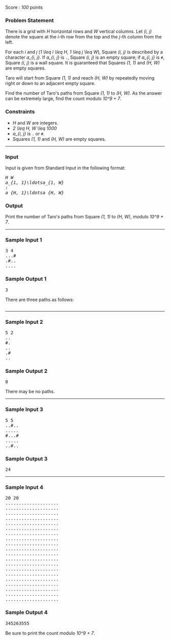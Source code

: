 <p>Score : <var>100</var> points</p>

<div class="part">
<section>
<h3>Problem Statement</h3><p>There is a grid with <var>H</var> horizontal rows and <var>W</var> vertical columns.
Let <var>(i, j)</var> denote the square at the <var>i</var>-th row from the top and the <var>j</var>-th column from the left.</p>
<p>For each <var>i</var> and <var>j</var> (<var>1 \leq i \leq H</var>, <var>1 \leq j \leq W</var>), Square <var>(i, j)</var> is described by a character <var>a_{i, j}</var>.
If <var>a_{i, j}</var> is <code>.</code>, Square <var>(i, j)</var> is an empty square; if <var>a_{i, j}</var> is <code>#</code>, Square <var>(i, j)</var> is a wall square.
It is guaranteed that Squares <var>(1, 1)</var> and <var>(H, W)</var> are empty squares.</p>
<p>Taro will start from Square <var>(1, 1)</var> and reach <var>(H, W)</var> by repeatedly moving right or down to an adjacent empty square.</p>
<p>Find the number of Taro's paths from Square <var>(1, 1)</var> to <var>(H, W)</var>.
As the answer can be extremely large, find the count modulo <var>10^9 + 7</var>.</p>
</section>
</div>

<div class="part">
<section>
<h3>Constraints</h3><ul>
<li><var>H</var> and <var>W</var> are integers.</li>
<li><var>2 \leq H, W \leq 1000</var></li>
<li><var>a_{i, j}</var> is <code>.</code> or <code>#</code>.</li>
<li>Squares <var>(1, 1)</var> and <var>(H, W)</var> are empty squares.</li>
</ul>
</section>
</div>

<hr />
<div class="io-style">
<div class="part">
<section>
<h3>Input</h3><p>Input is given from Standard Input in the following format:</p>
<pre><var>H</var> <var>W</var>
<var>a_{1, 1}</var><var>\ldots</var><var>a_{1, W}</var>
<var>:</var>
<var>a_{H, 1}</var><var>\ldots</var><var>a_{H, W}</var>
</pre>

</section>
</div>

<div class="part">
<section>
<h3>Output</h3><p>Print the number of Taro's paths from Square <var>(1, 1)</var> to <var>(H, W)</var>, modulo <var>10^9 + 7</var>.</p>
</section>
</div>
</div>

<hr />
<div class="part">
<section>
<h3>Sample Input 1</h3><pre>3 4
...#
.#..
....
</pre>

</section>
</div>

<div class="part">
<section>
<h3>Sample Output 1</h3><pre>3
</pre>

<p>There are three paths as follows:</p>
<p><img alt="" src="https://img.atcoder.jp/dp/grid_0_0_muffet.png" /></p>
</section>
</div>

<hr />
<div class="part">
<section>
<h3>Sample Input 2</h3><pre>5 2
..
#.
..
.#
..
</pre>

</section>
</div>

<div class="part">
<section>
<h3>Sample Output 2</h3><pre>0
</pre>

<p>There may be no paths.</p>
</section>
</div>

<hr />
<div class="part">
<section>
<h3>Sample Input 3</h3><pre>5 5
..#..
.....
#...#
.....
..#..
</pre>

</section>
</div>

<div class="part">
<section>
<h3>Sample Output 3</h3><pre>24
</pre>

</section>
</div>

<hr />
<div class="part">
<section>
<h3>Sample Input 4</h3><pre>20 20
....................
....................
....................
....................
....................
....................
....................
....................
....................
....................
....................
....................
....................
....................
....................
....................
....................
....................
....................
....................
</pre>

</section>
</div>

<div class="part">
<section>
<h3>Sample Output 4</h3><pre>345263555
</pre>

<p>Be sure to print the count modulo <var>10^9 + 7</var>.</p></section>
</div>
